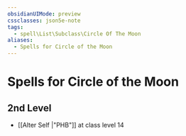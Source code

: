 ```yaml
---
obsidianUIMode: preview
cssclasses: json5e-note
tags:
  - spell\List\Subclass\Circle Of The Moon
aliases:
  - Spells for Circle of the Moon
---
```

# Spells for Circle of the Moon

## 2nd Level

- [[Alter Self \|"PHB"]] at class level 14
